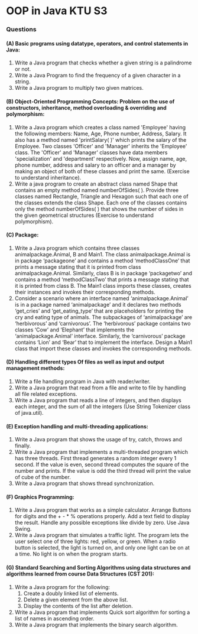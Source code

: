 # OOP in Java KTU S3
### Questions

#### (A) Basic programs using datatype, operators, and control statements in Java:

1) Write a Java program that checks whether a given string is a palindrome or not.
2) Write a Java Program to find the frequency of a given character in a string.
3) Write a Java program to multiply two given matrices.


#### (B) Object-Oriented Programming Concepts: Problem on the use of constructors, inheritance, method overloading & overriding and polymorphism:

1) Write a Java program which creates a class named 'Employee' having the following members: Name, Age, Phone number,
	 Address, Salary. It also has a method named 'printSalary( )' which prints the salary of the Employee. Two classes 'Officer' and 'Manager'
	 inherits the 'Employee' class. The 'Officer' and 'Manager' classes have data members 'specialization' and 'department' respectively. Now, assign name, age, phone number, address
	 and salary to an officer and a manager by making an object of both of these classes and
	 print the same. (Exercise to understand inheritance).
2) Write a java program to create an abstract class named Shape that contains an empty
	 method named numberOfSides( ). Provide three classes named Rectangle, Triangle and
	 Hexagon such that each one of the classes extends the class Shape. Each one of the classes contains only the method numberOfSides( ) that shows the number of sides in the given geometrical
   structures (Exercise to understand polymorphism).


#### (C) Package:

1) Write a Java program which contains three classes animalpackage.Animal, B and Main1. 
   The class animalpackage.Animal is in package ‘packageone’ and contains a method ‘methodClassOne’ that prints a message stating that it is printed from class animalpackage.Animal.
   Similarly, class B is in package ‘packagetwo’ and contains a method ‘methodClassTwo’ that prints a message stating that it is printed from class B.
   The Main1 class imports these classes, creates their instances and invokes their corresponding methods. 
2) Consider a scenario where an interface named ‘animalpackage.Animal’ is in a package named ‘animalpackage’ and it declares two methods ‘get_cries’ and ‘get_eating_type’ that are placeholders for printing the 
   cry and eating type of animals.
   The subpackages of ‘animalpackage’ are ‘herbivorous’ and ‘carnivorous’. The ‘herbivorous’ package contains two classes ‘Cow’ and ‘Elephant’ that implements the ‘animalpackage.Animal’ interface.
   Similarly, the ‘carnivorous’ package contains ‘Lion’ and ‘Bear’ that to implement the interface. Design a Main1 class that import these classes and invokes the corresponding methods.

   
#### (D) Handling different types Of files as well as input and output management methods:

1) Write a file handling program in Java with reader/writer.
2) Write a Java program that read from a file and write to file by handling all file related exceptions.
3) Write a Java program that reads a line of integers, and then displays each integer, and the sum of all the integers (Use String Tokenizer class of java.util).


#### (E) Exception handling and multi-threading applications:

1) Write a Java program that shows the usage of try, catch, throws and finally.
2) Write a Java program that implements a multi-threaded program which has three threads. First thread generates a random integer every 1 second. If the value is even, second thread computes
   the square of the number and prints. If the value is odd the third thread will print the value of cube of the number.
3) Write a Java program that shows thread synchronization.


#### (F) Graphics Programming:

1) Write a Java program that works as a simple calculator. Arrange Buttons for digits and the + - * % operations properly. Add a text field to display the result. Handle any possible
   exceptions like divide by zero. Use Java Swing.
2) Write a Java program that simulates a traffic light. The program lets the user select one of three lights: red, yellow, or green. When a radio button is selected, the light is turned on,
   and only one light can be on at a time. No light is on when the program starts.


#### (G) Standard Searching and Sorting Algorithms using data structures and algorithms learned from course Data Structures (CST 201):

1) Write a Java program for the following:
    1) Create a doubly linked list of elements.
    2) Delete a given element from the above list.
    3) Display the contents of the list after deletion.
2) Write a Java program that implements Quick sort algorithm for sorting a list of names in ascending order.
3) Write a Java program that implements the binary search algorithm.

